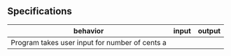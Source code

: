 ## Specifications

| behavior |  input   |  output  |
|----------|:--------:|:--------:|
|Program takes user input for number of cents a